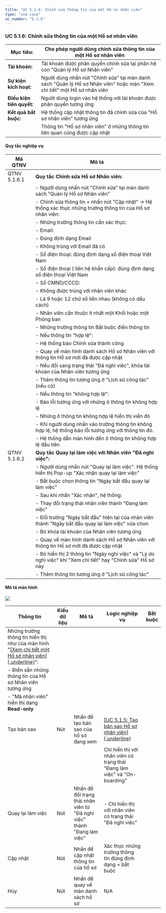 ```yaml
---
title: "UC 5.1.6: Chỉnh sửa thông tin của một Hồ sơ nhân viên"
type: "use-case"
uc_number: "5.1.6"
---
```


### UC 5.1.6: Chỉnh sửa thông tin của một Hồ sơ nhân viên

| **Mục tiêu:** | Cho phép người dùng chỉnh sửa thông tin của một Hồ sơ nhân viên |
| --- | --- |
| **Tài khoản:** | Tài khoản được phân quyền chỉnh sửa tại phân hệ con "Quản lý Hồ sơ Nhân viên" |
| **Sự kiện kích hoạt:** | Người dùng nhấn nút "Chỉnh sửa" tại màn danh sách "Quản lý Hồ sơ Nhân viên" hoặc màn "Xem chi tiết" một Hồ sơ nhân viên |
| **Điều kiện tiên quyết:** | Người dùng login vào hệ thống với tài khoản được phân quyền tương ứng |
| **Kết quả bắt buộc:** | Hệ thống cập nhật thông tin đã chỉnh sửa của "Hồ sơ nhân viên" tương ứng |
|  | Thông tin "Hồ sơ nhân viên" ở những thông tin liên quan cũng được cập nhật |

#### Quy tắc nghiệp vụ

| **Mã QTNV** | **Mô tả** |
| --- | --- |
| QTNV 5.1.6.1 | **Quy tắc Chỉnh sửa Hồ sơ Nhân viên:** |
|  | - Người dùng nhấn nút "Chỉnh sửa" tại màn danh sách "Quản lý Hồ sơ Nhân viên" |
|  | - Chỉnh sửa thông tin + nhấn nút "Cập nhật" -\> Hệ thống xác thực những trường thông tin của Hồ sơ nhân viên: |
|  | - Những trường thông tin cần xác thực: |
|  | - Email: |
|  | - Đúng định dạng Email |
|  | - Không trùng với Email đã có |
|  | - Số điện thoại: đúng định dạng số điện thoại Việt Nam |
|  | - Số điện thoại ( liên hệ khẩn cấp): đúng định dạng số điện thoại Việt Nam |
|  | - Số CMND/CCCD: |
|  | - Không được trùng với nhân viên khác |
|  | - Là 9 hoặc 12 chữ số liền nhau (không có dấu cách) |
|  | - Nhân viên cần thuộc ít nhất một Khối hoặc một Phòng ban |
|  | - Những trường thông tin Bắt buộc điền thông tin |
|  | - Nếu thông tin "hợp lệ": |
|  | - Hệ thống báo Chỉnh sửa thành công |
|  | - Quay về màn hình danh sách Hồ sơ Nhân viên với thông tin Hồ sơ mới đã được cập nhật |
|  | - Nếu đổi sang trạng thái "Đã nghỉ việc", khóa tài khoản của Nhân viên tương ứng |
|  | - Thêm thông tin tương ứng ở "Lịch sử công tác" (nếu có) |
|  | - Nếu thông tin "không hợp lệ": |
|  | - Báo lỗi tương ứng với những ô thông tin không hợp lệ |
|  | - Những ô thông tin không hợp lệ hiển thị viền đỏ |
|  | - Khi người dùng nhấn vào trường thông tin không hợp lệ, hệ thống báo lỗi tương ứng với thông tin đó. |
|  | - Hệ thống dẫn màn hình đến ô thông tin không hợp lệ đầu tiên |
| QTNV 5.1.6.2 | **Quy tắc Quay lại làm việc với Nhân viên "Đã nghỉ việc":** |
|  | - Người dùng nhấn nút "Quay lại làm việc". Hệ thống hiển thị Pop-up "Xác nhận quay lại làm việc" |
|  | - Bắt buộc chọn thông tin "Ngày bắt đầu quay lại làm việc" |
|  | - Sau khi nhấn "Xác nhận", hệ thống: |
|  | - Thay đổi trạng thái nhân viên thành "Đang làm việc" |
|  | - Đổi trường "Ngày bắt đầu" hiện tại của nhân viên thành "Ngày bắt đầu quay lại làm việc" vừa chon |
|  | - Bỏ khóa tài khoản của Nhân viên tương ứng |
|  | - Quay về màn hình danh sách Hồ sơ Nhân viên với thông tin Hồ sơ mới đã được cập nhật |
|  | - Bỏ hiển thị 2 thông tin "Ngày nghỉ việc" và "Lý do nghỉ việc" khi "Xem chi tiết" hay "Chỉnh sửa" Hồ sơ này |
|  | - Thêm thông tin tương ứng ở "Lịch sử công tác" |

#### Mô tả màn hình

![](media/image50.png)

| **Thông tin** | **Kiểu dữ liệu** | **Mô tả** | **Logic nghiệp vụ** | **Bắt buộc** |
| --- | --- | --- | --- | --- |
| Những trường thông tin hiển thị như của màn hình "[[Xem chi tiết một Hồ sơ nhân viên]{.underline}](#uc-5.1.2-xem-chi-tiết-thông-tin-một-nhân-viên)": |  |  |  |  |
| \- Điền sẵn những thông tin của Hồ sơ Nhân viên tương ứng |  |  |  |  |
| \- "Mã nhân viên" hiển thị dạng **Read-only** |  |  |  |  |
| Tạo bản sao | Nút | Nhấn để tạo bản sao của hồ sơ đang xem | [[UC 5.1.5: Tạo bản sao Hồ sơ nhân viên]{.underline}](#uc-5.1.5-tạo-bản-sao-của-một-nhân-viên-đã-có-duplicate) |  |
|  |  |  | Chỉ hiển thị với nhân viên có trạng thái "Đang làm việc" và "On-boarding" |  |
| Quay lại làm việc | Nút | Nhấn để đổi trạng thái nhân viên từ "Đã nghỉ việc" thành "Đang làm việc" | \- Chỉ hiển thị với nhân viên có trạng thái "Đã nghỉ việc" |  |
| Cập nhật | Nút | Nhấn để cập nhật thông tin của hồ sơ | Xác thực những trường thông tin đúng định dạng + bắt buộc |  |
| Hủy | Nút | Nhấn để quay về màn danh sách hồ sơ | N/A |  |
